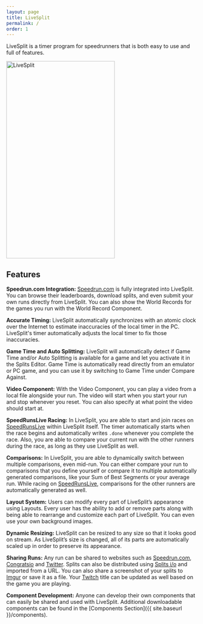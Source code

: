 ```yaml
---
layout: page
title: LiveSplit
permalink: /
order: 1
---
```

LiveSplit is a timer program for speedrunners that is both easy to use and full of features.

<p><img class="img-align-center" src="{{ site.imagesurl }}/livesplittimer.png" alt="LiveSplit" width="286" height="519"/></p>

## Features

**Speedrun.com Integration:** [Speedrun.com](http://www.speedrun.com) is fully integrated into LiveSplit.
You can browse their leaderboards, download splits, and even submit your own runs directly from LiveSplit.
You can also show the World Records for the games you run with the World Record Component.

**Accurate Timing:** LiveSplit automatically synchronizes with an atomic clock over the Internet to estimate inaccuracies of the local timer in the PC.
LiveSplit's timer automatically adjusts the local timer to fix those inaccuracies.

**Game Time and Auto Splitting:** LiveSplit will automatically detect if Game Time and/or Auto Splitting is available for a game and let you activate it in the Splits Editor.
Game Time is automatically read directly from an emulator or PC game, and you can use it by switching to Game Time under Compare Against.

**Video Component:** With the Video Component, you can play a video from a local file alongside your run.
The video will start when you start your run and stop whenever you reset.
You can also specify at what point the video should start at.

**SpeedRunsLive Racing:** In LiveSplit, you are able to start and join races on [SpeedRunsLive](http://www.speedrunslive.com/) within LiveSplit itself.
The timer automatically starts when the race begins and automatically writes ``.done`` whenever you complete the race.
Also, you are able to compare your current run with the other runners during the race, as long as they use LiveSplit as well.

**Comparisons:** In LiveSplit, you are able to dynamically switch between multiple comparisons, even mid-run.
You can either compare your run to comparisons that you define yourself or compare it to multiple automatically generated comparisons, like your Sum of Best Segments or your average run.
While racing on [SpeedRunsLive](http://www.speedrunslive.com/), comparisons for the other runners are automatically generated as well.

**Layout System:** Users can modify every part of LiveSplit’s appearance using Layouts.
Every user has the ability to add or remove parts along with being able to rearrange and customize each part of LiveSplit.
You can even use your own background images.

**Dynamic Resizing:** LiveSplit can be resized to any size so that it looks good on stream.
As LiveSplit’s size is changed, all of its parts are automatically scaled up in order to preserve its appearance.

**Sharing Runs:** Any run can be shared to websites such as [Speedrun.com](http://www.speedrun.com/), [Congratsio](http://www.congratsio.com/) and [Twitter](https://twitter.com/).
Splits can also be distributed using [Splits i/o](https://splits.io/) and imported from a URL.
You can also share a screenshot of your splits to [Imgur](http://imgur.com/) or save it as a file.
Your [Twitch](http://www.twitch.tv/) title can be updated as well based on the game you are playing.

**Component Development:** Anyone can develop their own components that can easily be shared and used with LiveSplit.
Additional downloadable components can be found in the [Components Section]({{ site.baseurl }}/components).